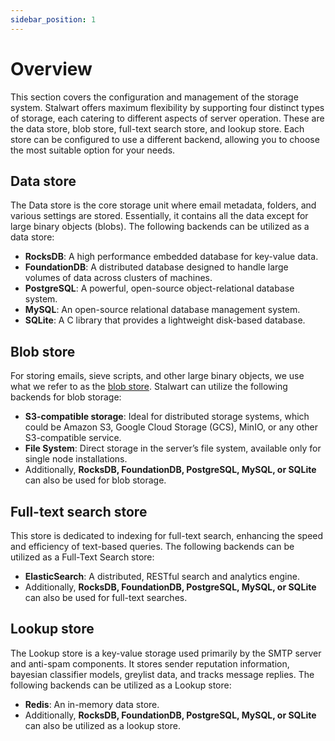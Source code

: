 ```yaml
---
sidebar_position: 1
---
```


# Overview

This section covers the configuration and management of the storage system. Stalwart offers maximum flexibility by supporting four distinct types of storage, each catering to different aspects of server operation. These are the data store, blob store, full-text search store, and lookup store. Each store can be configured to use a different backend, allowing you to choose the most suitable option for your needs. 

## Data store

The Data store is the core storage unit where email metadata, folders, and various settings are stored. Essentially, it contains all the data except for large binary objects (blobs). The following backends can be utilized as a data store:

- **RocksDB**: A high performance embedded database for key-value data.
- **FoundationDB**: A distributed database designed to handle large volumes of data across clusters of machines.
- **PostgreSQL**: A powerful, open-source object-relational database system.
- **MySQL**: An open-source relational database management system.
- **SQLite**: A C library that provides a lightweight disk-based database.

## Blob store

For storing emails, sieve scripts, and other large binary objects, we use what we refer to as the [blob store](/docs/storage/blob/overview). Stalwart can utilize the following backends for blob storage:

- **S3-compatible storage**: Ideal for distributed storage systems, which could be Amazon S3, Google Cloud Storage (GCS), MinIO, or any other S3-compatible service.
- **File System**: Direct storage in the server’s file system, available only for single node installations.
- Additionally, **RocksDB, FoundationDB, PostgreSQL, MySQL, or SQLite** can also be used for blob storage.

## Full-text search store

This store is dedicated to indexing for full-text search, enhancing the speed and efficiency of text-based queries. The following backends can be utilized as a Full-Text Search store:

- **ElasticSearch**: A distributed, RESTful search and analytics engine.
- Additionally, **RocksDB, FoundationDB, PostgreSQL, MySQL, or SQLite** can also be used for full-text searches.

## Lookup store

The Lookup store is a key-value storage used primarily by the SMTP server and anti-spam components. It stores sender reputation information, bayesian classifier models, greylist data, and tracks message replies. The following backends can be utilized as a Lookup store:

- **Redis**: An in-memory data store.
- Additionally, **RocksDB, FoundationDB, PostgreSQL, MySQL, or SQLite** can also be utilized as a lookup store.

